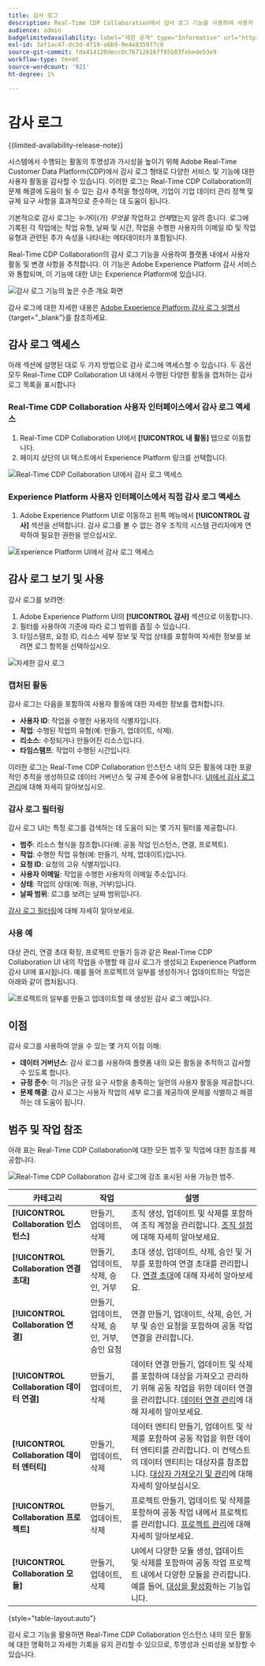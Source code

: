 ```yaml
---
title: 감사 로그
description: Real-Time CDP Collaboration에서 감사 로그 기능을 사용하여 사용자 활동 및 변경 사항을 추적하는 방법에 대해 알아봅니다.
audience: admin
badgelimitedavailability: label="제한 공개" type="Informative" url="https://helpx.adobe.com/kr/legal/product-descriptions/real-time-customer-data-platform-collaboration.html newtab=true"
exl-id: 3af1ac47-dc3d-4f19-a6b9-9e4e835977c0
source-git-commit: fda414120decc0c76712616ff85b83febede53e9
workflow-type: tm+mt
source-wordcount: '921'
ht-degree: 1%

---
```


# 감사 로그

{{limited-availability-release-note}}

시스템에서 수행되는 활동의 투명성과 가시성을 높이기 위해 Adobe Real-Time Customer Data Platform(CDP)에서 감사 로그 형태로 다양한 서비스 및 기능에 대한 사용자 활동을 감사할 수 있습니다. 이러한 로그는 Real-Time CDP Collaboration의 문제 해결에 도움이 될 수 있는 감사 추적을 형성하며, 기업이 기업 데이터 관리 정책 및 규제 요구 사항을 효과적으로 준수하는 데 도움이 됩니다.

기본적으로 감사 로그는 *누가*&#x200B;이(가) *무엇을* 작업하고 *언제*&#x200B;했는지 알려 줍니다. 로그에 기록된 각 작업에는 작업 유형, 날짜 및 시간, 작업을 수행한 사용자의 이메일 ID 및 작업 유형과 관련된 추가 속성을 나타내는 메타데이터가 포함됩니다.

Real-Time CDP Collaboration의 감사 로그 기능을 사용하여 플랫폼 내에서 사용자 활동 및 변경 사항을 추적합니다. 이 기능은 Adobe Experience Platform 감사 서비스와 통합되며, 이 기능에 대한 UI는 Experience Platform에 있습니다.

![감사 로그 기능의 높은 수준 개요 화면](/help/assets/setup/audit-logs/audit-logs-overview.png)

감사 로그에 대한 자세한 내용은 [Adobe Experience Platform 감사 로그 설명서](https://experienceleague.adobe.com/ko/docs/experience-platform/landing/governance-privacy-security/audit-logs/overview){target="_blank"}를 참조하세요.

## 감사 로그 액세스

아래 섹션에 설명된 대로 두 가지 방법으로 감사 로그에 액세스할 수 있습니다. 두 옵션 모두 Real-Time CDP Collaboration UI 내에서 수행된 다양한 활동을 캡처하는 감사 로그 목록을 표시합니다

### Real-Time CDP Collaboration 사용자 인터페이스에서 감사 로그 액세스

1. Real-Time CDP Collaboration UI에서 **[!UICONTROL 내 활동]** 탭으로 이동합니다.
2. 페이지 상단의 UI 텍스트에서 Experience Platform 링크를 선택합니다.

![Real-Time CDP Collaboration UI에서 감사 로그 액세스](/help/assets/setup/audit-logs/access-from-collaboration-ui.png)

### Experience Platform 사용자 인터페이스에서 직접 감사 로그 액세스

1. Adobe Experience Platform UI로 이동하고 왼쪽 메뉴에서 **[!UICONTROL 감사]** 섹션을 선택합니다. 감사 로그를 볼 수 없는 경우 조직의 시스템 관리자에게 연락하여 필요한 권한을 얻으십시오.

![Experience Platform UI에서 감사 로그 액세스](/help/assets/setup/audit-logs/access-from-experience-platform-ui.png)

## 감사 로그 보기 및 사용

감사 로그를 보려면:

1. Adobe Experience Platform UI의 **[!UICONTROL 감사]** 섹션으로 이동합니다.
2. 필터를 사용하여 기준에 따라 로그 범위를 좁힐 수 있습니다.
3. 타임스탬프, 요청 ID, 리소스 세부 정보 및 작업 상태를 포함하여 자세한 정보를 보려면 로그 항목을 선택하십시오.

![자세한 감사 로그](/help/assets/setup/audit-logs/filters-and-detailed-view.png)

### 캡처된 활동

감사 로그는 다음을 포함하여 사용자 활동에 대한 자세한 정보를 캡처합니다.

* **사용자 ID**: 작업을 수행한 사용자의 식별자입니다.
* **작업**: 수행된 작업의 유형(예: 만들기, 업데이트, 삭제).
* **리소스**: 수정되거나 만들어진 리소스입니다.
* **타임스탬프**: 작업이 수행된 시간입니다.

이러한 로그는 Real-Time CDP Collaboration 인스턴스 내의 모든 활동에 대한 포괄적인 추적을 생성하므로 데이터 거버넌스 및 규제 준수에 유용합니다. [UI에서 감사 로그 관리](https://experienceleague.adobe.com/ko/docs/experience-platform/landing/governance-privacy-security/audit-logs/overview#managing-audit-logs-in-the-ui)에 대해 자세히 알아보십시오.

### 감사 로그 필터링

감사 로그 UI는 특정 로그를 검색하는 데 도움이 되는 몇 가지 필터를 제공합니다.

* **범주**: 리소스 형식을 참조합니다(예: 공동 작업 인스턴스, 연결, 프로젝트).
* **작업**: 수행한 작업 유형(예: 만들기, 삭제, 업데이트)입니다.
* **요청 ID**: 요청의 고유 식별자입니다.
* **사용자 이메일**: 작업을 수행한 사용자의 이메일 주소입니다.
* **상태**: 작업의 상태(예: 허용, 거부)입니다.
* **날짜 범위**: 로그를 보려는 날짜 범위입니다.

[감사 로그 필터링](https://experienceleague.adobe.com/ko/docs/experience-platform/landing/governance-privacy-security/audit-logs/overview#filter-audit-logs)에 대해 자세히 알아보세요.

### 사용 예

대상 관리, 연결 초대 확장, 프로젝트 만들기 등과 같은 Real-Time CDP Collaboration UI 내의 작업을 수행할 때 감사 로그가 생성되고 Experience Platform 감사 UI에 표시됩니다. 예를 들어 프로젝트의 일부를 생성하거나 업데이트하는 작업은 아래와 같이 캡처됩니다.

![프로젝트의 일부를 만들고 업데이트할 때 생성된 감사 로그 예입니다.](/help/assets/setup/audit-logs/create-project-audits.png)

## 이점

감사 로그를 사용하여 얻을 수 있는 몇 가지 이점 이해:

* **데이터 거버넌스**: 감사 로그를 사용하여 플랫폼 내의 모든 활동을 추적하고 감사할 수 있도록 합니다.
* **규정 준수**: 이 기능은 규정 요구 사항을 충족하는 일련의 사용자 활동을 제공합니다.
* **문제 해결**: 감사 로그는 사용자 작업의 세부 로그를 제공하여 문제를 식별하고 해결하는 데 도움이 됩니다.

## 범주 및 작업 참조

아래 표는 Real-Time CDP Collaboration에 대한 모든 범주 및 작업에 대한 참조를 제공합니다.

![Real-Time CDP Collaboration 감사 로그에 강조 표시된 사용 가능한 범주.](/help/assets/setup/audit-logs/available-categories.png)

| 카테고리 | 작업 | 설명 |
|-------------------------------|------------------------------------------|-------------|
| **[!UICONTROL Collaboration 인스턴스]** | 만들기, 업데이트, 삭제 | 조직 생성, 업데이트 및 삭제를 포함하여 조직 계정을 관리합니다. [조직 설정](/help/guide/setup/onboard-organization.md)에 대해 자세히 알아보세요. |
| **[!UICONTROL Collaboration 연결 초대]** | 만들기, 업데이트, 삭제, 승인, 거부 | 초대 생성, 업데이트, 삭제, 승인 및 거부를 포함하여 연결 초대를 관리합니다. [연결 초대](/help/guide/connect/establishing-connections.md)에 대해 자세히 알아보세요. |
| **[!UICONTROL Collaboration 연결]** | 만들기, 업데이트, 삭제, 승인, 거부, 승인 요청 | 연결 만들기, 업데이트, 삭제, 승인, 거부 및 승인 요청을 포함하여 공동 작업 연결을 관리합니다. |
| **[!UICONTROL Collaboration 데이터 연결]** | 만들기, 업데이트, 삭제 | 데이터 연결 만들기, 업데이트 및 삭제를 포함하여 대상을 가져오고 관리하기 위해 공동 작업을 위한 데이터 연결을 관리합니다. [데이터 연결 관리](/help/guide/setup/manage-data-connection.md)에 대해 자세히 알아보세요. |
| **[!UICONTROL Collaboration 데이터 엔터티]** | 만들기, 업데이트, 삭제 | 데이터 엔티티 만들기, 업데이트 및 삭제를 포함하여 공동 작업을 위한 데이터 엔티티를 관리합니다. 이 컨텍스트의 데이터 엔티티는 대상자를 참조합니다. [대상자 가져오기 및 관리](/help/guide/setup/onboard-audiences.md)에 대해 자세히 알아보십시오. |
| **[!UICONTROL Collaboration 프로젝트]** | 만들기, 업데이트, 삭제 | 프로젝트 만들기, 업데이트 및 삭제를 포함하여 공동 작업 내에서 프로젝트를 관리합니다. [프로젝트 관리](/help/guide/collaborate/manage-projects.md)에 대해 자세히 알아보세요. |
| **[!UICONTROL Collaboration 모듈]** | 만들기, 업데이트, 삭제 | UI에서 다양한 모듈 생성, 업데이트 및 삭제를 포함하여 공동 작업 프로젝트 내에서 다양한 모듈을 관리합니다. 예를 들어, [대상을 활성화](/help/guide/collaborate/activate.md)하는 기능입니다. |

{style="table-layout:auto"}

감사 로그 기능을 활용하면 Real-Time CDP Collaboration 인스턴스 내의 모든 활동에 대한 명확하고 자세한 기록을 유지 관리할 수 있으므로, 투명성과 신뢰성을 보장할 수 있습니다.
